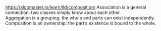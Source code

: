 https://algomaster.io/learn/lld/composition\
Association is a general connection: two classes simply know about each other.\
Aggregation is a grouping: the whole and parts can exist independently.\
Composition is an ownership: the part’s existence is bound to the whole.
